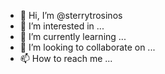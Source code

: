 - 👋 Hi, I’m @sterrytrosinos
- 👀 I’m interested in ...
- 🌱 I’m currently learning ...
- 💞️ I’m looking to collaborate on ...
- 📫 How to reach me ...

<!---
sterrytrosinos/sterrytrosinos is a ✨ special ✨ repository because its `README.md` (this file) appears on your GitHub profile.
You can click the Preview link to take a look at your changes.
--->
